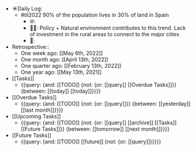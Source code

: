 - ☀️Daily Log:
    - #til2022 90% of the population lives in 30% of land in Spain
        - 🌐: 
        - 💁‍♂️: Policy + Natural environment contributes to this trend. Lack of investment in the rural areas to connect to the major cities
        - 🤔:
- Retrospective::
    - One week ago: [[May 6th, 2022]]
    - One month ago: [[April 13th, 2022]]
    - One quarter ago: [[February 13th, 2022]]
    - One year ago: [[May 13th, 2021]]
- [[Tasks]]
    - {{query: {and: [[TODO]] {not: {or: [[query]] [[Overdue Tasks]]}} {between: [[today]] [[today]]}}}}
- [[Overdue Tasks]]
    - {{query: {and: [[TODO]] {not: {or: [[query]]}} {between: [[yesterday]] [[last month]]}}}}
- [[Upcoming Tasks]]
    - {{query: {and: [[TODO]] {not: {or: [[query]] [[archive]] [[Tasks]] [[Future Tasks]]}} {between: [[tomorrow]] [[next month]]}}}}
- [[Future Tasks]]
    - {{query: {and: [[TODO]] [[future]] {not: {or: [[query]]}}}}}
